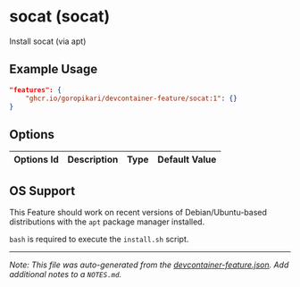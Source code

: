 # socat (socat)

Install socat (via apt)

## Example Usage

```json
"features": {
    "ghcr.io/goropikari/devcontainer-feature/socat:1": {}
}
```

## Options

| Options Id | Description | Type | Default Value |
|-----|-----|-----|-----|

## OS Support

This Feature should work on recent versions of Debian/Ubuntu-based distributions with the `apt` package manager installed.

`bash` is required to execute the `install.sh` script.

---

_Note: This file was auto-generated from the [devcontainer-feature.json](https://github.com/goropikari/devcontainer-feature/blob/main/src/socat/devcontainer-feature.json).  Add additional notes to a `NOTES.md`._

